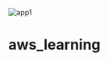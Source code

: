 ![app1](https://user-images.githubusercontent.com/82867020/115841081-0c847d80-a43a-11eb-804d-b93e81db9d06.png)
# aws_learning
